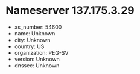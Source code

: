 # Nameserver 137.175.3.29

* as_number: 54600
* name: Unknown
* city: Unknown
* country: US
* organization: PEG-SV
* version: Unknown
* dnssec: Unknown
